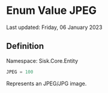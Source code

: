 # Enum Value JPEG
Last updated: Friday, 06 January 2023

## Definition
Namespace: Sisk.Core.Entity

```csharp
JPEG = 100
```

Represents an JPEG/JPG image.


